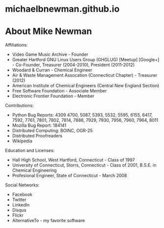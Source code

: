 # michaelbnewman.github.io

About Mike Newman
=================

Affiliations:

* Video Game Music Archive - Founder
 * Greater Hartford GNU Linux Users Group (GHGLUG) [Meetup] [Google+] - Co-Founder, Treasurer (2004-2010), President (2011-2012)
 * Woodard & Curran - Chemical Engineer
 * Air & Waste Management Assocation (Connecticut Chapter) - Treasurer (2012)
 * American Institute of Chemical Engineers (Central New England Section)
 * Free Software Foundation - Associate Member
 * Electronic Frontier Foundation - Member

Contributions:

 * Python Bug Reports: 4309 4700, 5087, 5393, 5532, 5595, 6155, 6417, 7592, 7761, 7801, 7802, 7814, 7888, 7929, 7930, 7956, 7960, 7964, 8011
 * Mozilla Bug Report: 184141
 * Distributed Computing: BOINC, OGR-25
 * Distributed Proofreaders
 * Wikipedia

Education and Licenses:

 * Hall High School, West Hartford, Connecticut - Class of 1997
 * University of Connecticut, Storrs, Connecticut - Class of 2001, B.S.E. in Chemical Engineering
 * Profesional Engineer, State of Connecticut - March 2008

Social Networks:
* Facebook
* Twitter
* LinkedIn
* Disqus
* Flickr
* AlternativeTo - my favorite software
